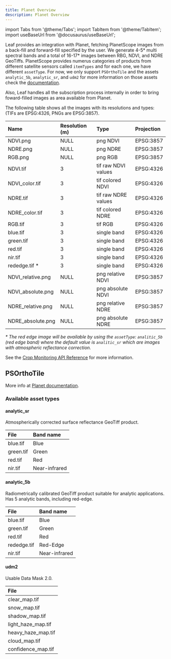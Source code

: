 ```yaml
---
title: Planet Overview
description: Planet Overview
---
```


import Tabs from '@theme/Tabs';
import TabItem from '@theme/TabItem';
import useBaseUrl from '@docusaurus/useBaseUrl';

Leaf provides an integration with Planet, fetching PlanetScope images from a back-fill and forward-fill specified by the user.
We generate 4-5\* multi spectral bands and a total of 16-17\* images between RBG, NDVI, and NDRE GeoTiffs. PlanetScope provides numerus categories of products from different
satellite sensors called `itemTypes` and for each one, we have different `assetType`. For now, we only support `PSOrthoTile` and the assets `analytic_5b`, `analytic_sr`, and `udm2` 
for more information on those assets check the [documentation](https://developers.planet.com/docs/data/psorthotile/#available-asset-types).

Also, Leaf handles all the subscription process internally in order to bring foward-filled images as area available from Planet. 

The following table shows all the images with its resolutions and types:
(TIFs are EPSG:4326, PNGs are EPSG:3857).

| Name           | Resolution (m) | Type               | Projection
|:---------------|:---------------|:-------------------|:------------|
| NDVI.png       | NULL           | png NDVI           | EPSG:3857   |
| NDRE.png       | NULL           | png NDRE           | EPSG:3857   |
| RGB.png        | NULL           | png RGB            | EPSG:3857   |
| NDVI.tif       | 3              | tif raw NDVI values| EPSG:4326   |
| NDVI_color.tif | 3              | tif colored NDVI   | EPSG:4326   |
| NDRE.tif       | 3              | tif raw NDRE values| EPSG:4326   |
| NDRE_color.tif | 3              | tif colored NDRE   | EPSG:4326   |
| RGB.tif        | 3              | tif RGB            | EPSG:4326   |
| blue.tif       | 3              | single band        | EPSG:4326   |
| green.tif      | 3              | single band        | EPSG:4326   |
| red.tif        | 3              | single band        | EPSG:4326   |
| nir.tif        | 3              | single band        | EPSG:4326   |
| rededge.tif *  | 3              | single band        | EPSG:4326   |
| NDVI_relative.png | NULL       | png relative NDVI   | EPSG:3857   |
| NDVI_absolute.png | NULL       | png absolute NDVI   | EPSG:3857   |
| NDRE_relative.png | NULL       | png relative NDRE   | EPSG:3857   |
| NDRE_absolute.png | NULL       | png absolute NDRE   | EPSG:3857   |

_* The red edge image will be available by using the `assetType`: `analitic_5b` (red edge band) where the default value is 
`analitic_sr` which are images with atmospheric reflectance correction._

See the [Crop Monitoring API Reference][crop_monitoring_endpoints] for more information.

[crop_monitoring_endpoints]: crop_monitoring_endpoints.md

## PSOrthoTile
More info at [Planet documentation][planet_psorthotile].

### Available asset types
#### analytic_sr
Atmospherically corrected surface reflectance GeoTiff product.

| File           | Band name      |
|:---------------|:---------------|
| blue.tif       | Blue           |
| green.tif      | Green          |
| red.tif        | Red            |
| nir.tif        | Near-infrared  |


#### analytic_5b
Radiometrically calibrated GeoTiff product suitable for analytic applications. Has 5 analytic bands, including red-edge.

| File           | Band name      |
|:---------------|:---------------|
| blue.tif       | Blue           |
| green.tif      | Green          |
| red.tif        | Red            |
| rededge.tif    | Red-Edge       |
| nir.tif        | Near-infrared  |

#### udm2
Usable Data Mask 2.0.

| File               |
|:-------------------|
| clear_map.tif      |
| snow_map.tif       |
| shadow_map.tif     |
| light_haze_map.tif |
| heavy_haze_map.tif |
| cloud_map.tif      |
| confidence_map.tif |

[planet_psorthotile]: https://developers.planet.com/docs/data/psorthotile/